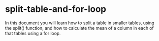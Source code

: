 # split-table-and-for-loop
In this document you will learn how to split a table in smaller tables, using the split() function, and how to calculate the mean of a column in each of that tables using a for loop.
